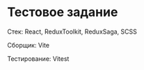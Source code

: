 # Тестовое задание

Стек: React, ReduxToolkit, ReduxSaga, SCSS

Сборщик: Vite

Тестирование: Vitest
